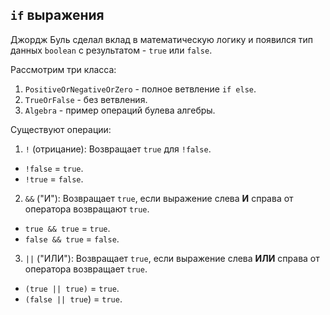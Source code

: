 `if` выражения
-
Джордж Буль сделал вклад в математическую логику и появился тип данных `boolean` с результатом - `true` или `false`.

Рассмотрим три класса:

1. `PositiveOrNegativeOrZero` - полное ветвление `if else`.
2. `TrueOrFalse` - без ветвления.
3. `Algebra` - пример операций булева алгебры.

Существуют операции:

1. `!` (отрицание): Возвращает `true` для `!false`.

- `!false` = `true`.
- `!true` = `false`.

2. `&&` ("И"): Возвращает `true`, если выражение слева **И** справа от оператора возвращают `true`.

- `true && true` = `true`.
- `false && true` = `false`.

3. `||` ("ИЛИ"): Возвращает `true`, если выражение слева **ИЛИ** справа от оператора возвращает `true`.

- `(true || true)` = `true`.
- `(false || true`) = `true`.